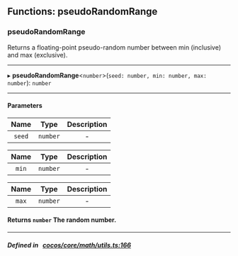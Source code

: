 ## Functions: pseudoRandomRange

### pseudoRandomRange

Returns a floating-point pseudo-random number between min (inclusive) and max (exclusive).
___
▸ **pseudoRandomRange**<`number`\>(`seed: number, min: number, max: number`): `number`
___


#### Parameters

| Name | Type | Description |
| :------: | :------: | :------: |
| `seed` | `number` | - |

| Name | Type | Description |
| :------: | :------: | :------: |
| `min` | `number` | - |

| Name | Type | Description |
| :------: | :------: | :------: |
| `max` | `number` | - |


#### Returns `number` The random number.

___


##### Defined in &nbsp;   [cocos/core/math/utils.ts:166](https://github.com/cocos-creator/engine/blob/c7bf6b8a9/cocos/core/math/utils.ts#L166)&nbsp;
